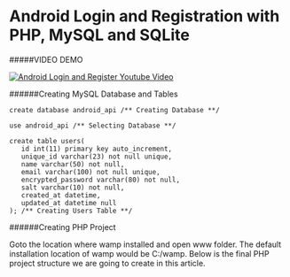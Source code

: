 # Android Login and Registration with PHP, MySQL and SQLite

#####VIDEO DEMO

[![Android Login and Register Youtube Video](http://img.youtube.com/vi/tLxlR7l_jH4/0.jpg)](http://www.youtube.com/watch?v=tLxlR7l_jH4)


######Creating MySQL Database and Tables

    create database android_api /** Creating Database **/
     
    use android_api /** Selecting Database **/
 
    create table users(
       id int(11) primary key auto_increment,
       unique_id varchar(23) not null unique,
       name varchar(50) not null,
       email varchar(100) not null unique,
       encrypted_password varchar(80) not null,
       salt varchar(10) not null,
       created_at datetime,
       updated_at datetime null
    ); /** Creating Users Table **/
    
    
######Creating PHP Project

Goto the location where wamp installed and open www folder. The default installation location of wamp would be C:/wamp. Below is the final PHP project structure we are going to create in this article.
    
    
